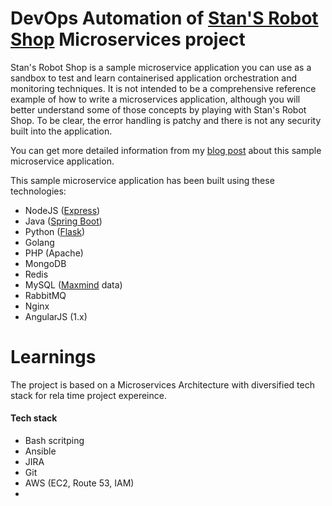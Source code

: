 # DevOps Automation of [Stan'S Robot Shop](https://www.instana.com/blog/stans-robot-shop-sample-microservice-application/) Microservices project

Stan's Robot Shop is a sample microservice application you can use as a sandbox to test and learn containerised application orchestration and monitoring techniques. It is not intended to be a comprehensive reference example of how to write a microservices application, although you will better understand some of those concepts by playing with Stan's Robot Shop. To be clear, the error handling is patchy and there is not any security built into the application.

You can get more detailed information from my [blog post](https://www.instana.com/blog/stans-robot-shop-sample-microservice-application/) about this sample microservice application.

This sample microservice application has been built using these technologies:
- NodeJS ([Express](http://expressjs.com/))
- Java ([Spring Boot](https://spring.io/))
- Python ([Flask](http://flask.pocoo.org))
- Golang
- PHP (Apache)
- MongoDB
- Redis
- MySQL ([Maxmind](http://www.maxmind.com) data)
- RabbitMQ
- Nginx
- AngularJS (1.x)

# Learnings 
The project is based on a Microservices Architecture with diversified tech stack for rela time project expereince.

#### Tech stack
- Bash scritping
- Ansible
- JIRA
- Git
- AWS (EC2, Route 53, IAM)
- 

